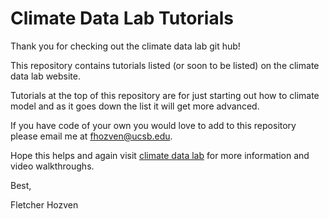 # Climate Data Lab Tutorials
Thank you for checking out the climate data lab git hub!

This repository contains tutorials listed (or soon to be listed) on the climate data lab website.

Tutorials at the top of this repository are for just starting out how to climate model and as it goes down the list it will get more advanced.

If you have code of your own you would love to add to this repository please email me at fhozven@ucsb.edu.

Hope this helps and again visit [climate data lab](https://climate-datalab.org/) for more information and video walkthroughs.

Best,

Fletcher Hozven 
